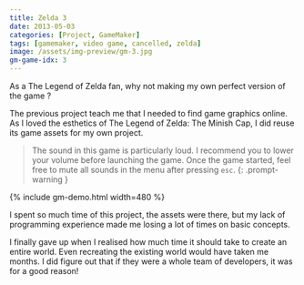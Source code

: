 ```yaml
---
title: Zelda 3
date: 2013-05-03
categories: [Project, GameMaker]
tags: [gamemaker, video game, cancelled, zelda]
image: /assets/img-preview/gm-3.jpg
gm-game-idx: 3
---
```


As a The Legend of Zelda fan, why not making my own perfect version of the game ?

The previous project teach me that I needed to find game graphics online.
As I loved the esthetics of The Legend of Zelda: The Minish Cap,
I did reuse its game assets for my own project.

> The sound in this game is particularly loud. I recommend you to lower your volume before launching the game.
  Once the game started, feel free to mute all sounds in the menu after pressing `esc`.
{: .prompt-warning }

{% include gm-demo.html width=480 %}

I spent so much time of this project, the assets were there,
but my lack of programming experience made me losing a lot of times on basic concepts.

I finally gave up when I realised how much time it should take to create an entire world.
Even recreating the existing world would have taken me months.
I did figure out that if they were a whole team of developers, it was for a good reason!
